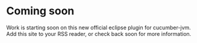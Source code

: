 Coming soon
===========

Work is starting soon on this new official eclipse plugin for cucumber-jvm.
Add this site to your RSS reader, or check back soon for more information.
